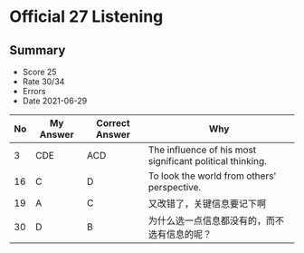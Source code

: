 # Official 27 Listening
## Summary
- Score 25
- Rate 30/34
- Errors
- Date 2021-06-29

| No | My Answer | Correct Answer | Why |
|----|-----------|----------------|-----|
|3| CDE|ACD | The influence of his most significant political thinking.| 
|16|C |D| To look the world from others' perspective.|
|19| A|C |又改错了，关键信息要记下啊 |
|30| D|B |为什么选一点信息都没有的，而不选有信息的呢？ |

